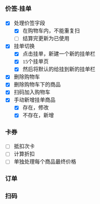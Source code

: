 <span  style="font-family: Simsun,serif; font-size: 17px; ">

### 价签-挂单

- [x] 处理价签字段
    - [x] 在购物车内，不能重复扫
    - [ ] 结算完更新为已使用
- [x] 挂单切换
    - [x] 点击挂单，新建一个新的挂单栏
    - [x] 15个挂单页
    - [x] 然后将默认的给挂到新的挂单栏
- [x] 删除购物车
- [x] 删除购物车下的商品
- [x] 扫码加入购物车
- [x] 手动新增挂单商品
    - [x] 存在，修改
    - [x] 不存在，新增

### 卡券

- [ ] 抵扣次卡
- [ ] 计算折扣
- [ ] 单独处理每个商品最终价格

### 订单

### 扫码

</span>
